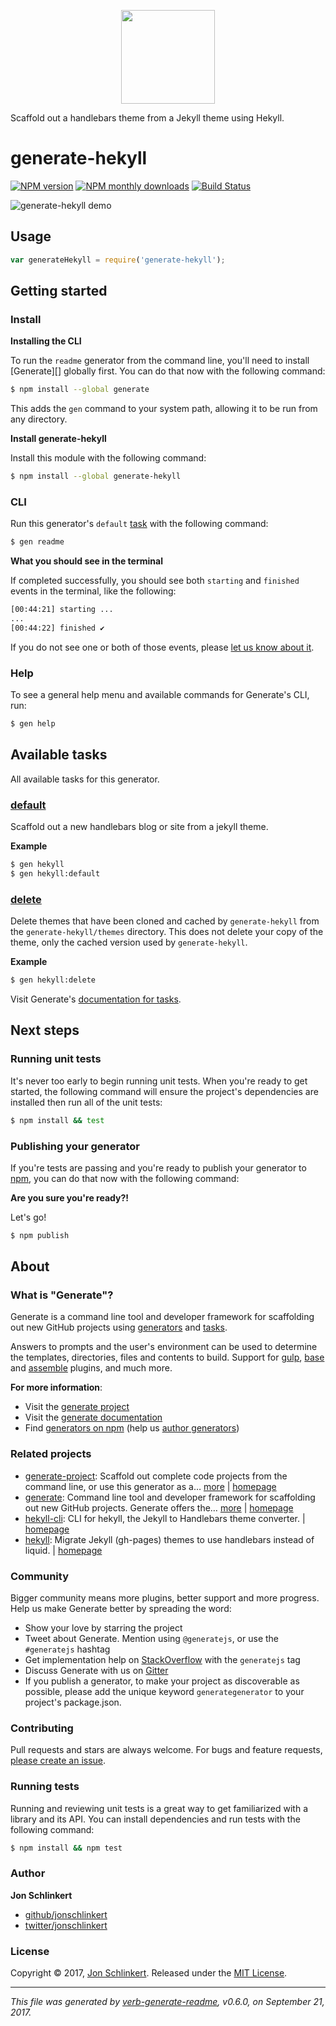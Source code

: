 <p align="center">

<a href="https://github.com/generate/generate">
<img height="150" width="150" src="https://user-images.githubusercontent.com/383994/30712283-81710060-9ed9-11e7-8a8c-3237f98fbaaa.png">
</a>
</p>

Scaffold out a handlebars theme from a Jekyll theme using Hekyll.

# generate-hekyll

[![NPM version](https://img.shields.io/npm/v/generate-hekyll.svg?style=flat)](https://www.npmjs.com/package/generate-hekyll) [![NPM monthly downloads](https://img.shields.io/npm/dm/generate-hekyll.svg?style=flat)](https://npmjs.org/package/generate-hekyll) [![Build Status](https://img.shields.io/travis/generate/generate-hekyll.svg?style=flat)](https://travis-ci.org/generate/generate-hekyll)

![generate-hekyll demo](https://raw.githubusercontent.com/generate/generate-hekyll/master/docs/demo.gif)

## Usage

```js
var generateHekyll = require('generate-hekyll');
```

## Getting started

### Install

**Installing the CLI**

To run the `readme` generator from the command line, you'll need to install [Generate][] globally first. You can do that now with the following command:

```sh
$ npm install --global generate
```

This adds the `gen` command to your system path, allowing it to be run from any directory.

**Install generate-hekyll**

Install this module with the following command:

```sh
$ npm install --global generate-hekyll
```

### CLI

Run this generator's `default` [task](https://github.com/generate/generate/blob/master/docs/tasks.md#default) with the following command:

```sh
$ gen readme
```

**What you should see in the terminal**

If completed successfully, you should see both `starting` and `finished` events in the terminal, like the following:

```sh
[00:44:21] starting ...
...
[00:44:22] finished ✔
```

If you do not see one or both of those events, please [let us know about it](../../issues).

### Help

To see a general help menu and available commands for Generate's CLI, run:

```sh
$ gen help
```

## Available tasks

All available tasks for this generator.

### [default](generator.js#L50)

Scaffold out a new handlebars blog or site from a jekyll theme.

**Example**

```sh
$ gen hekyll
$ gen hekyll:default
```

### [delete](generator.js#L179)

Delete themes that have been cloned and cached by `generate-hekyll` from the `generate-hekyll/themes` directory. This does not delete your copy of the theme, only the cached version used by `generate-hekyll`.

**Example**

```sh
$ gen hekyll:delete
```

Visit Generate's [documentation for tasks](https://github.com/generate/generate/blob/master/docs/tasks.md).

## Next steps

### Running unit tests

It's never too early to begin running unit tests. When you're ready to get started, the following command will ensure the project's dependencies are installed then run all of the unit tests:

```sh
$ npm install && test
```

### Publishing your generator

If you're tests are passing and you're ready to publish your generator to [npm](https://www.npmjs.com), you can do that now with the following command:

**Are you sure you're ready?!**

Let's go!

```sh
$ npm publish
```

## About

### What is "Generate"?

Generate is a command line tool and developer framework for scaffolding out new GitHub projects using [generators](https://github.com/generate/generate/blob/master/docs/generators.md) and [tasks](https://github.com/generate/generate/blob/master/docs/tasks.md).

Answers to prompts and the user's environment can be used to determine the templates, directories, files and contents to build. Support for [gulp](http://gulpjs.com), [base](https://github.com/node-base/base) and [assemble](https://github.com/assemble/assemble) plugins, and much more.

**For more information**:

* Visit the [generate project](https://github.com/generate/generate/)
* Visit the [generate documentation](https://github.com/generate/generate/blob/master/docs/)
* Find [generators on npm](https://www.npmjs.com/browse/keyword/generate-generator) (help us [author generators](https://github.com/generate/generate/blob/master/docs/micro-generators.md))

### Related projects

* [generate-project](https://www.npmjs.com/package/generate-project): Scaffold out complete code projects from the command line, or use this generator as a… [more](https://github.com/generate/generate-project) | [homepage](https://github.com/generate/generate-project "Scaffold out complete code projects from the command line, or use this generator as a plugin in other generators to provide baseline functionality.")
* [generate](https://www.npmjs.com/package/generate): Command line tool and developer framework for scaffolding out new GitHub projects. Generate offers the… [more](https://github.com/generate/generate) | [homepage](https://github.com/generate/generate "Command line tool and developer framework for scaffolding out new GitHub projects. Generate offers the robustness and configurability of Yeoman, the expressiveness and simplicity of Slush, and more powerful flow control and composability than either.")
* [hekyll-cli](https://www.npmjs.com/package/hekyll-cli): CLI for hekyll, the Jekyll to Handlebars theme converter. | [homepage](https://github.com/jonschlinkert/hekyll-cli "CLI for hekyll, the Jekyll to Handlebars theme converter.")
* [hekyll](https://www.npmjs.com/package/hekyll): Migrate Jekyll (gh-pages) themes to use handlebars instead of liquid. | [homepage](https://github.com/jonschlinkert/hekyll "Migrate Jekyll (gh-pages) themes to use handlebars instead of liquid.")

### Community

Bigger community means more plugins, better support and more progress. Help us make Generate better by spreading the word:

* Show your love by starring the project
* Tweet about Generate. Mention using `@generatejs`, or use the `#generatejs` hashtag
* Get implementation help on [StackOverflow](http://stackoverflow.com/questions/tagged/generate) with the `generatejs` tag
* Discuss Generate with us on [Gitter](https://gitter.im/generate/generate)
* If you publish a generator, to make your project as discoverable as possible, please add the unique keyword `generategenerator` to your project's package.json.

### Contributing

Pull requests and stars are always welcome. For bugs and feature requests, [please create an issue](../../issues/new).

### Running tests

Running and reviewing unit tests is a great way to get familiarized with a library and its API. You can install dependencies and run tests with the following command:

```sh
$ npm install && npm test
```

### Author

**Jon Schlinkert**

* [github/jonschlinkert](https://github.com/jonschlinkert)
* [twitter/jonschlinkert](https://twitter.com/jonschlinkert)

### License

Copyright © 2017, [Jon Schlinkert](https://github.com/jonschlinkert).
Released under the [MIT License](LICENSE).

***

_This file was generated by [verb-generate-readme](https://github.com/verbose/verb-generate-readme), v0.6.0, on September 21, 2017._